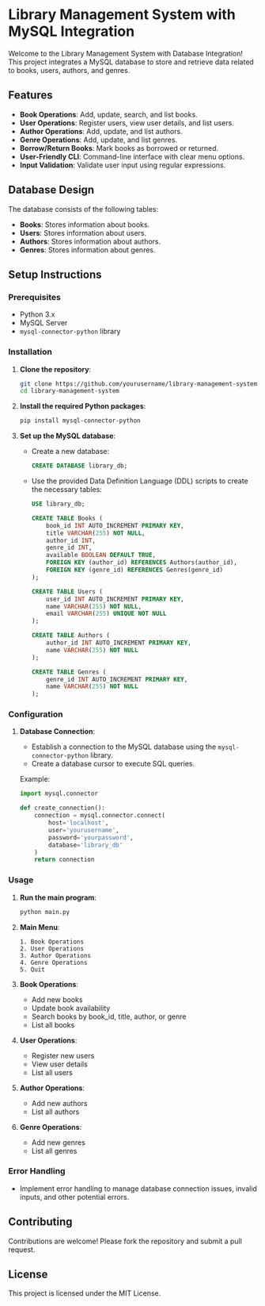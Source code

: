 # Library Management System with MySQL Integration

Welcome to the Library Management System with Database Integration! This project integrates a MySQL database to store and retrieve data related to books, users, authors, and genres.

## Features

- **Book Operations**: Add, update, search, and list books.
- **User Operations**: Register users, view user details, and list users.
- **Author Operations**: Add, update, and list authors.
- **Genre Operations**: Add, update, and list genres.
- **Borrow/Return Books**: Mark books as borrowed or returned.
- **User-Friendly CLI**: Command-line interface with clear menu options.
- **Input Validation**: Validate user input using regular expressions.

## Database Design

The database consists of the following tables:

- **Books**: Stores information about books.
- **Users**: Stores information about users.
- **Authors**: Stores information about authors.
- **Genres**: Stores information about genres.

## Setup Instructions

### Prerequisites

- Python 3.x
- MySQL Server
- `mysql-connector-python` library

### Installation

1. **Clone the repository**:
    ```bash
    git clone https://github.com/yourusername/library-management-system.git
    cd library-management-system
    ```

2. **Install the required Python packages**:
    ```bash
    pip install mysql-connector-python
    ```

3. **Set up the MySQL database**:
    - Create a new database:
        ```sql
        CREATE DATABASE library_db;
        ```
    - Use the provided Data Definition Language (DDL) scripts to create the necessary tables:
        ```sql
        USE library_db;

        CREATE TABLE Books (
            book_id INT AUTO_INCREMENT PRIMARY KEY,
            title VARCHAR(255) NOT NULL,
            author_id INT,
            genre_id INT,
            available BOOLEAN DEFAULT TRUE,
            FOREIGN KEY (author_id) REFERENCES Authors(author_id),
            FOREIGN KEY (genre_id) REFERENCES Genres(genre_id)
        );

        CREATE TABLE Users (
            user_id INT AUTO_INCREMENT PRIMARY KEY,
            name VARCHAR(255) NOT NULL,
            email VARCHAR(255) UNIQUE NOT NULL
        );

        CREATE TABLE Authors (
            author_id INT AUTO_INCREMENT PRIMARY KEY,
            name VARCHAR(255) NOT NULL
        );

        CREATE TABLE Genres (
            genre_id INT AUTO_INCREMENT PRIMARY KEY,
            name VARCHAR(255) NOT NULL
        );
        ```

### Configuration

1. **Database Connection**:
    - Establish a connection to the MySQL database using the `mysql-connector-python` library.
    - Create a database cursor to execute SQL queries.

    Example:
    ```python
    import mysql.connector

    def create_connection():
        connection = mysql.connector.connect(
            host='localhost',
            user='yourusername',
            password='yourpassword',
            database='library_db'
        )
        return connection
    ```

### Usage

1. **Run the main program**:
    ```bash
    python main.py
    ```

2. **Main Menu**:
    ```
    1. Book Operations
    2. User Operations
    3. Author Operations
    4. Genre Operations
    5. Quit
    ```

3. **Book Operations**:
    - Add new books
    - Update book availability
    - Search books by book_id, title, author, or genre
    - List all books

4. **User Operations**:
    - Register new users
    - View user details
    - List all users

5. **Author Operations**:
    - Add new authors
    - List all authors

6. **Genre Operations**:
    - Add new genres
    - List all genres

### Error Handling

- Implement error handling to manage database connection issues, invalid inputs, and other potential errors.

## Contributing

Contributions are welcome! Please fork the repository and submit a pull request.

## License

This project is licensed under the MIT License.
